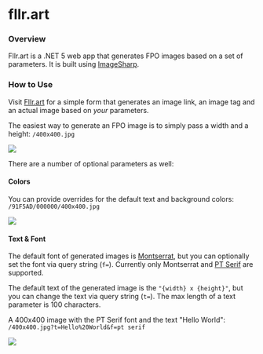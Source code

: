 # fllr.art


### Overview

Fllr.art is a .NET 5 web app that generates FPO images based on a set of parameters. It is built using [ImageSharp](https://github.com/SixLabors/ImageSharp).

### How to Use

Visit [Fllr.art](https://www.fllr.art) for a simple form that generates an image link, an image tag and an actual image based on _your_ parameters.

The easiest way to generate an FPO image is to simply pass a width and a height: `/400x400.jpg`

<img src="https://i.fllr.art/400x400.jpg" />

There are a number of optional parameters as well:

#### Colors

You can provide overrides for the default text and background colors: `/91F5AD/000000/400x400.jpg`

<img src="https://i.fllr.art/91F5AD/000000/400x400.jpg" />

#### Text & Font

The default font of generated images is [Montserrat](https://fonts.google.com/specimen/Montserrat), but you can optionally set the font via query string (`f=`). Currently only Montserrat and [PT Serif](https://fonts.google.com/specimen/PT+Serif) are supported.

The default text of the generated image is the `"{width} x {height}"`, but you can change the text via query string (`t=`). The max length of a text parameter is 100 characters.

A 400x400 image with the PT Serif font and the text "Hello World": `/400x400.jpg?t=Hello%20World&f=pt serif`

<img src="https://i.fllr.art/400x400.jpg?t=Hello%20World&f=pt%20serif" />
